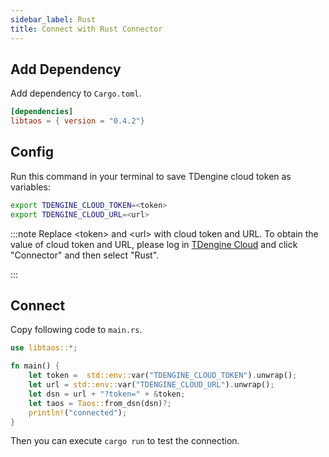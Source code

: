 ```yaml
---
sidebar_label: Rust
title: Connect with Rust Connector
---
```


## Add Dependency

Add dependency to `Cargo.toml`. 

```toml title="Cargo.toml"
[dependencies]
libtaos = { version = "0.4.2"}
```

## Config

Run this command in your terminal to save TDengine cloud token as variables:

```bash
export TDENGINE_CLOUD_TOKEN=<token>
export TDENGINE_CLOUD_URL=<url>
```

<!-- exclude -->
:::note
Replace  <token\> and <url\> with cloud token and URL.
To obtain the value of cloud token and URL, please log in [TDengine Cloud](https://cloud.tdengine.com) and click "Connector" and then select "Rust".

:::
<!-- exclude-end -->

## Connect

Copy following code to `main.rs`.

```rust title="main.rs"
use libtaos::*;

fn main() {
    let token =  std::env::var("TDENGINE_CLOUD_TOKEN").unwrap();
    let url = std::env::var("TDENGINE_CLOUD_URL").unwrap();
    let dsn = url + "?token=" + &token;
    let taos = Taos::from_dsn(dsn)?;
    println!("connected");
}
```

Then you can execute `cargo run` to test the connection.
